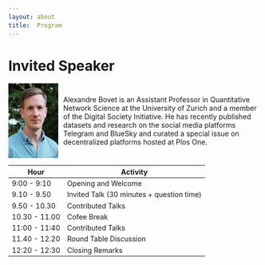 ```yaml
---
layout: about
title:  Program
---
```


<h1>Invited Speaker </h1>

 <div style="display: flex; align-items: center; gap: 10px; width: 100%;">
    <img src="portrait_alex.jpg" alt="Alexandre Bovet" style="width: 150px; height: 150px; object-fit: cover;">
    <p style="margin: 0;"> Alexandre Bovet is an Assistant Professor in Quantitative Network Science at the University of
Zurich and a member of the Digital Society Initiative. He has recently published datasets and research on the social media platforms Telegram and BlueSky and curated a special issue on decentralized platforms hosted at Plos One.</p>
  </div>

|  Hour   |  Activity   |
|-------------|-------------|
| 9:00 - 9:10 | Opening and Welcome |
|  9.10 - 9.50 | Invited Talk (30 minutes + question time) |
|9.50 - 10.30| Contributed Talks |
|10.30 - 11.00| Cofee Break |
|11:00 - 11:40| Contributed Talks |
|11.40 - 12.20| Round Table Discussion |
|12:20 - 12:30| Closing Remarks |
